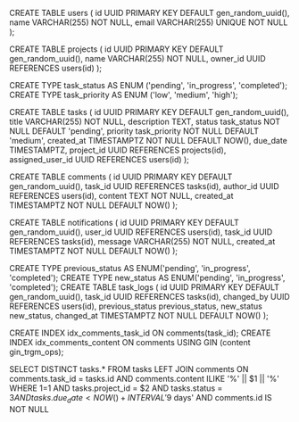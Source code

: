 CREATE TABLE users (
    id UUID PRIMARY KEY DEFAULT gen_random_uuid(),
    name VARCHAR(255) NOT NULL,
    email VARCHAR(255) UNIQUE NOT NULL
);

CREATE TABLE projects (
    id UUID PRIMARY KEY DEFAULT gen_random_uuid(),
    name VARCHAR(255) NOT NULL,
    owner_id UUID REFERENCES users(id)
);

CREATE TYPE task_status AS ENUM ('pending', 'in_progress', 'completed');
CREATE TYPE task_priority AS ENUM ('low', 'medium', 'high');

CREATE TABLE tasks (
    id UUID PRIMARY KEY DEFAULT gen_random_uuid(),
    title VARCHAR(255) NOT NULL,
    description TEXT,
    status task_status NOT NULL DEFAULT 'pending',
    priority task_priority NOT NULL DEFAULT 'medium',
    created_at TIMESTAMPTZ NOT NULL DEFAULT NOW(),
    due_date TIMESTAMPTZ,
    project_id UUID REFERENCES projects(id),
    assigned_user_id UUID REFERENCES users(id)
);

CREATE TABLE comments (
    id UUID PRIMARY KEY DEFAULT gen_random_uuid(),
    task_id UUID REFERENCES tasks(id),
    author_id UUID REFERENCES users(id),
    content TEXT NOT NULL,
    created_at TIMESTAMPTZ NOT NULL DEFAULT NOW()
);

CREATE TABLE notifications (
    id UUID PRIMARY KEY DEFAULT gen_random_uuid(),
    user_id UUID REFERENCES users(id),
    task_id UUID REFERENCES tasks(id),
    message VARCHAR(255) NOT NULL,
    created_at TIMESTAMPTZ NOT NULL DEFAULT NOW()
);

CREATE TYPE previous_status AS ENUM('pending', 'in_progress', 'completed');
CREATE TYPE new_status AS ENUM('pending', 'in_progress', 'completed');
CREATE TABLE task_logs (
    id UUID PRIMARY KEY DEFAULT gen_random_uuid(),
    task_id UUID REFERENCES tasks(id),
    changed_by UUID REFERENCES users(id),
    previous_status previous_status,
    new_status new_status,
    changed_at TIMESTAMPTZ NOT NULL DEFAULT NOW()
);


CREATE INDEX idx_comments_task_id ON comments(task_id);
CREATE INDEX idx_comments_content ON comments USING GIN (content gin_trgm_ops);


SELECT DISTINCT tasks.*
        FROM tasks
        LEFT JOIN comments ON comments.task_id = tasks.id
     AND comments.content ILIKE '%' || $1 || '%' WHERE 1=1 AND tasks.project_id = $2 AND tasks.status = $3 AND tasks.due_date < NOW() + INTERVAL '$9 days' AND comments.id IS NOT NULL